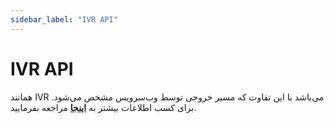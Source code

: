 ```yaml
---
sidebar_label: "IVR API"
---
```

<head>
  <title>معرفی Ivr Api | مستندات سیموتل</title>
</head>

# IVR API

همانند IVR می‌باشد با این تفاوت که مسیر خروجی توسط وب‌سرویس مشخص می‌شود. برای کسب اطلاعات بیشتر به **[اینجا](/docs/developers/api/SimotelWebhooks/DialplanApiComponents/ivr_api)** مراجعه بفرمایید.